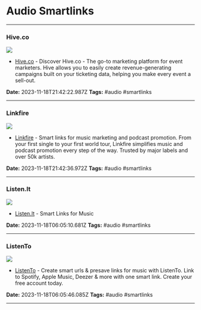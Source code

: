 # Audio Smartlinks

---

### Hive.co

![](https://assets-global.website-files.com/60a44f9f6f0feb58e51ad877/6130033083a1972b1fb30625_Hive.co%20open%20graph%20image.png)

- [Hive.co](https://www.hive.co/) - Discover Hive.co - The go-to marketing platform for event marketers. Hive allows you to easily create revenue-generating campaigns built on your ticketing data, helping you make every event a sell-out.

**Date:** 2023-11-18T21:42:22.987Z
**Tags:** #audio #smartlinks

---

### Linkfire

![](https://www.linkfire.com/hubfs/Linkfire%20Website%20preview-1.png#keepProtocol)

- [Linkfire](https://www.linkfire.com/#/) - Smart links for music marketing and podcast promotion. From your first single to your first world tour, Linkfire simplifies music and podcast promotion every step of the way. Trusted by major labels and over 50k artists.

**Date:** 2023-11-18T21:42:36.972Z
**Tags:** #audio #smartlinks

---

### Listen.lt

![](https://listen.lt/img/iphone2.png)

- [Listen.lt](https://listen.lt/) - Smart Links for Music

**Date:** 2023-11-18T06:05:10.681Z
**Tags:** #audio #smartlinks

---

### ListenTo

![](https://li.sten.to/images/screenshots/fan.png)

- [ListenTo](https://li.sten.to/) - Create smart urls & presave links for music with ListenTo. Link to Spotify, Apple Music, Deezer & more with one smart link. Create your free account today.

**Date:** 2023-11-18T06:05:46.085Z
**Tags:** #audio #smartlinks

---